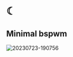  ☾ㅤ
============
Minimal bspwm
-
![20230723-190756](https://github.com/Fenrisulfr66/dotfiles/assets/133074518/7e92fdde-7041-410d-b3ee-678c70627dc8)

